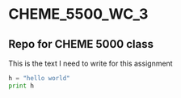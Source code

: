 # CHEME_5500_WC_3
## Repo for CHEME 5000 class
This is the text I need to write for this assignment

```python
h = "hello world"
print h
```
